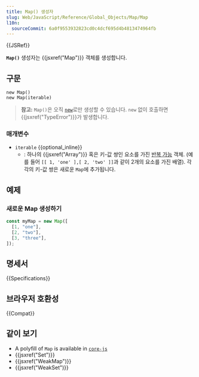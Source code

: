 ```yaml
---
title: Map() 생성자
slug: Web/JavaScript/Reference/Global_Objects/Map/Map
l10n:
  sourceCommit: 6a0f9553932823cd0c4dcf695d4b4813474964fb
---
```


{{JSRef}}

**`Map()`** 생성자는 {{jsxref("Map")}} 객체를 생성합니다.

## 구문

```js-nolint
new Map()
new Map(iterable)
```

> **참고:** `Map()`은 오직 [`new`](/ko/docs/Web/JavaScript/Reference/Operators/new)로만 생성할 수 있습니다. `new` 없이 호출하면 {{jsxref("TypeError")}}가 발생합니다.

### 매개변수

- `iterable` {{optional_inline}}
  - : 하나의 {{jsxref("Array")}} 혹은 키-값 쌍인 요소를 가진
    [반복 가능](/ko/docs/Web/JavaScript/Reference/Iteration_protocols) 객체. (예를 들어
    `[[ 1, 'one' ],[ 2, 'two' ]]`과 같이 2개의 요소를 가진 배열). 각각의 키-값 쌍은 새로운 `Map`에
    추가됩니다.

## 예제

### 새로운 Map 생성하기

```js
const myMap = new Map([
  [1, "one"],
  [2, "two"],
  [3, "three"],
]);
```

## 명세서

{{Specifications}}

## 브라우저 호환성

{{Compat}}

## 같이 보기

- A polyfill of `Map` is available in
  [`core-js`](https://github.com/zloirock/core-js#map)
- {{jsxref("Set")}}
- {{jsxref("WeakMap")}}
- {{jsxref("WeakSet")}}
